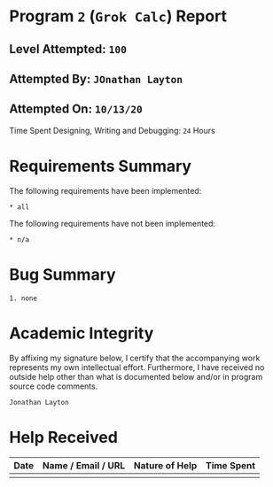 # Program `2` (`Grok Calc`) Report
## Level Attempted: `100`
## Attempted By: `JOnathan Layton`
## Attempted On: `10/13/20`

Time Spent Designing, Writing and Debugging: `24` Hours

# Requirements Summary

The following requirements have been implemented:

`* all`

The following requirements have not been implemented:

`* n/a`

# Bug Summary

`1. none`

# Academic Integrity

By affixing my signature below, I certify that the accompanying work represents my own intellectual effort. Furthermore, I have received no outside help other than what is documented below and/or in program source code comments. 

`Jonathan Layton`

# Help Received

| Date | Name / Email / URL | Nature of Help | Time Spent |
| --- | --- | --- | --- |
| | | | |
